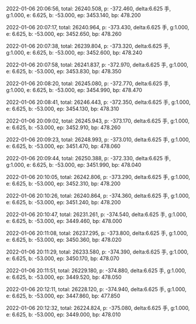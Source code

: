 2022-01-06 20:06:56, total: 26240.508, p: -372.460, delta:6.625 手, g:1.000, e: 6.625, b: -53.000, ep: 3453.140, bp: 478.200

2022-01-06 20:07:17, total: 26240.964, p: -373.430, delta:6.625 手, g:1.000, e: 6.625, b: -53.000, ep: 3452.650, bp: 478.260

2022-01-06 20:07:38, total: 26239.804, p: -373.320, delta:6.625 手, g:1.000, e: 6.625, b: -53.000, ep: 3452.600, bp: 478.240

2022-01-06 20:07:58, total: 26241.837, p: -372.970, delta:6.625 手, g:1.000, e: 6.625, b: -53.000, ep: 3453.830, bp: 478.350

2022-01-06 20:08:20, total: 26245.080, p: -372.770, delta:6.625 手, g:1.000, e: 6.625, b: -53.000, ep: 3454.990, bp: 478.470

2022-01-06 20:08:41, total: 26246.443, p: -372.350, delta:6.625 手, g:1.000, e: 6.625, b: -53.000, ep: 3454.130, bp: 478.310

2022-01-06 20:09:02, total: 26245.943, p: -373.170, delta:6.625 手, g:1.000, e: 6.625, b: -53.000, ep: 3452.910, bp: 478.260

2022-01-06 20:09:23, total: 26248.993, p: -373.010, delta:6.625 手, g:1.000, e: 6.625, b: -53.000, ep: 3451.470, bp: 478.060

2022-01-06 20:09:44, total: 26250.388, p: -372.330, delta:6.625 手, g:1.000, e: 6.625, b: -53.000, ep: 3451.990, bp: 478.040

2022-01-06 20:10:05, total: 26242.806, p: -373.290, delta:6.625 手, g:1.000, e: 6.625, b: -53.000, ep: 3452.310, bp: 478.200

2022-01-06 20:10:26, total: 26240.864, p: -374.360, delta:6.625 手, g:1.000, e: 6.625, b: -53.000, ep: 3451.240, bp: 478.200

2022-01-06 20:10:47, total: 26231.261, p: -374.540, delta:6.625 手, g:1.000, e: 6.625, b: -53.000, ep: 3449.460, bp: 478.000

2022-01-06 20:11:08, total: 26237.295, p: -373.800, delta:6.625 手, g:1.000, e: 6.625, b: -53.000, ep: 3450.360, bp: 478.020

2022-01-06 20:11:29, total: 26233.580, p: -374.390, delta:6.625 手, g:1.000, e: 6.625, b: -53.000, ep: 3450.170, bp: 478.070

2022-01-06 20:11:51, total: 26229.180, p: -374.880, delta:6.625 手, g:1.000, e: 6.625, b: -53.000, ep: 3449.520, bp: 478.050

2022-01-06 20:12:11, total: 26228.120, p: -374.940, delta:6.625 手, g:1.000, e: 6.625, b: -53.000, ep: 3447.860, bp: 477.850

2022-01-06 20:12:32, total: 26224.824, p: -375.080, delta:6.625 手, g:1.000, e: 6.625, b: -53.000, ep: 3449.000, bp: 478.010